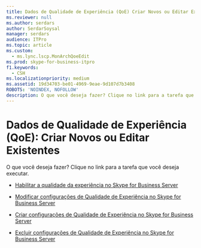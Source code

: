 ```yaml
---
title: Dados de Qualidade de Experiência (QoE) Criar Novos ou Editar Existentes
ms.reviewer: null
ms.author: serdars
author: SerdarSoysal
manager: serdars
audience: ITPro
ms.topic: article
ms.custom:
  - ms.lync.lscp.MonArchQoeEdit
ms.prod: skype-for-business-itpro
f1.keywords:
  - CSH
ms.localizationpriority: medium
ms.assetid: 19d34703-be01-4969-9eae-9d107d7b3408
ROBOTS: 'NOINDEX, NOFOLLOW'
description: O que você deseja fazer? Clique no link para a tarefa que você deseja executar.
---
```


# <a name="quality-of-experience-qoe-data-create-new-or-edit-existing"></a>Dados de Qualidade de Experiência (QoE): Criar Novos ou Editar Existentes
 
O que você deseja fazer? Clique no link para a tarefa que você deseja executar.
  
- [Habilitar a qualidade da experiência no Skype for Business Server](../../../manage/health-and-monitoring/enable-qoe.md)
    
- [Modificar configurações de Qualidade de Experiência no Skype for Business Server](../../../manage/health-and-monitoring/modify-qoe-settings.md)
    
- [Criar configurações de Qualidade de Experiência no Skype for Business Server](../../../manage/health-and-monitoring/create-qoe-configuration-settings.md)
    
- [Excluir configurações de Qualidade de Experiência no Skype for Business Server](../../../manage/health-and-monitoring/delete-qoe-configuration-settings.md)
    
 


